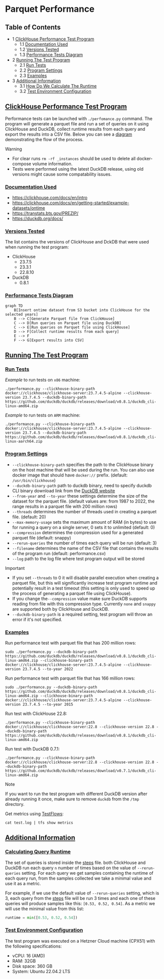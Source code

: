 # Parquet Performance

## Table of Contents

* 1 [ClickHouse Performance Test Program](#ClickHouse-Performance-Test-Program)
  * 1.1 [Documentation Used](#documentation-used)
  * 1.2 [Versions Tested](#versions-tested)
  * 1.3 [Performance Tests Diagram](#performance-tests-diagram)
* 2 [Running The Test Program](#running-the-test-program)
  * 2.1 [Run Tests](#run-tests)
  * 2.2 [Program Settings](#program-settings)
  * 2.3 [Examples](#examples)
* 3 [Additional Information](#additional-information)
  * 3.1 [How Do We Calculate The Runtime](#how-do-we-calculate-the-runtime)
  * 3.2 [Test Environment Configuration](#test-environment-configuration)

## [ClickHouse Performance Test Program](#table-of-contents)

Performance tests can be launched with `./perfomance.py` command. The program will generate a parquet file and run 
a set of queries on it using ClickHouse and DuckDB, collect runtime results from each query and export the 
results into a CSV file. Below you can see a [diagram](#performance-tests-diagram) demonstrating the flow of the process.

> [!WARNING]
> - For clear runs `rm -rf _instances` should be used to delete all docker-compose volume information.
> - Tests were performed using the latest DuckDB release, using old versions might cause some compatability issues.


### [Documentation Used](#table-of-contents)

* https://clickhouse.com/docs/en/intro
* https://clickhouse.com/docs/en/getting-started/example-datasets/ontime
* https://transtats.bts.gov/PREZIP/
* https://duckdb.org/docs/


### [Versions Tested](#table-of-contents)

The list contains the versions of ClickHouse and DckDB that were used when running the test program:

* ClickHouse
  * 23.7.5
  * 23.3.1
  * 22.8.10
* DuckDB
  * 0.8.1

### [Performance Tests Diagram](#table-of-contents)
```mermaid
graph TD
    B[Insert ontime dataset from S3 bucket into ClickHouse for the selected years]
    B --> C[Generate Parquet file from ClickHouse]
    C --> D[Run queries on Parquet file using DuckDB]
    C --> E[Run queries on Parquet file using ClickHouse]
    D --> F[Collect runtime results from each query]
    E --> F
    F --> G[Export results into CSV]
```

## [Running The Test Program](#table-of-contents)

### [Run Tests](#table-of-contents)

*Example* to run tests on `x86` machine:

```shell
./performance.py --clickhouse-binary-path docker://clickhouse/clickhouse-server:23.7.4.5-alpine --clickhouse-version 23.7.4.5 --duckdb-binary-path https://github.com/duckdb/duckdb/releases/download/v0.8.1/duckdb_cli-linux-amd64.zip 
```

*Example* to run tests on `ARM` machine:

```shell
./performance.py --clickhouse-binary-path docker://clickhouse/clickhouse-server:23.7.4.5-alpine --clickhouse-version 23.7.4.5 --duckdb-binary-path https://github.com/duckdb/duckdb/releases/download/v0.8.1/duckdb_cli-linux-aarch64.zip 
```

### [Program Settings](#table-of-contents)

- `--clickhouse-binary-path` specifies the path to the ClickHouse binary on the host machine that will be used during the run. You can also use docker image that should have `docker://` prefix. (default: `/usr/bin/clickhouse`)
- `--duckdb-binary-path` path to duckdb binary, need to specify duckdb CLI binary download link from the [DuckDB website]
- `--from-year` and `--to-year` these settings determine the size of the dataset for the parquet file. (default values are: from 1987 to 2022, the range results in a parquet file with 200 million rows)
- `--threads` determines the number of threads used in creating a parquet file. (default: 20)
- `--max-memory-usage` sets the maximum amount of RAM (in bytes) to use for running a query on a single server, 0 sets it to unlimited (default: 0)
- `--compression` determines the compression used for a generated parquet file (default: snappy)
- `--rerun-queries` the number of times each query will be run (default: 3)
- `--filename` determines the name of the CSV file that contains the results of the program run (default: performance.csv)
- `--log` path to the log file where test program output will be stored


> [!IMPORTANT] 
> - If you set `--threads` to 0 it will disable parallel execution when creating a parquet file, but this will significantly increase test program runtime and potentially result in a test timeout (this setting is only used to speed up the process of generating a parquet file using ClickHouse).
> - If you change the`--compression` value make sure DuckDB supports reading from file with this compression type. Currently `none` and `snappy` are supported both by ClickHouse and DuckDB.
> - `--duckdb-binary-path` is a required setting, test program will throw an error if it's not specified. 

### [Examples](#table-of-contents)

Run performance test with parquet file that has 200 million rows:

```shell
sudo ./performance.py --duckdb-binary-path https://github.com/duckdb/duckdb/releases/download/v0.8.1/duckdb_cli-linux-amd64.zip --clickhouse-binary-path docker://clickhouse/clickhouse-server:23.7.4.5-alpine --clickhouse-version 23.7.4.5 --to-year 2022 
```

Run performance test with parquet file that has 166 million rows:

```shell
sudo ./performance.py --duckdb-binary-path https://github.com/duckdb/duckdb/releases/download/v0.8.1/duckdb_cli-linux-amd64.zip --clickhouse-binary-path docker://clickhouse/clickhouse-server:23.7.4.5-alpine --clickhouse-version 23.7.4.5 --to-year 2015 
```

Run test with ClickHouse 22.8:
```shell
./performance.py --clickhouse-binary-path docker://clickhouse/clickhouse-server:22.8 --clickhouse-version 22.8 --duckdb-binary-path https://github.com/duckdb/duckdb/releases/download/v0.8.1/duckdb_cli-linux-amd64.zip 
```

Run test with DuckDB 0.7.1:
```shell
./performance.py --clickhouse-binary-path docker://clickhouse/clickhouse-server:22.8 --clickhouse-version 22.8 --duckdb-binary-path https://github.com/duckdb/duckdb/releases/download/v0.7.1/duckdb_cli-linux-amd64.zip 
```
> [!NOTE]
> If you want to run the test program with different DuckDB version after already running it once, make sure to remove `duckdb` from the `/tmp` directory.

Get metrics using [TestFlows]:
```shell
cat test.log | tfs show metrics
```

## [Additional Information](#table-of-contents)

### [Calculating Query Runtime](#table-of-contents)
The set of queries is stored inside the [steps] file. both ClickHouse and DuckDB run each query `n` number of times based on the value of `--rerun-queries` setting.
For each query we get samples containing the runtime of each query run, from the samples collected we take a minimal value and use it as a metric. 

For example, if we use the default value of `--rerun-queries` setting, which is 3, each query from the [steps] 
file will be run 3 times and each one of these queries will produce samples like this: `[0.53, 0.52, 0.54]`. As a metric we will use the minimal value from this list:
```python
runtime = min([0.53, 0.52, 0.54])
```
### [Test Environment Configuration](#table-of-contents)

The test program was executed on a Hetzner Cloud machine (CPX51) with the following specifications:

- vCPU: 16 (AMD)
- RAM: 32GB
- Disk space: 360 GB
- System: Ubuntu 22.04.2 LTS

[TestFlows]: https://testflows.com/
[steps]: https://github.com/Altinity/clickhouse-regression/blob/main/parquet/performance/tests/duckdb/steps.py
[DuckDB website]: https://duckdb.org/docs/installation/
[ontime airlines dataset]: https://clickhouse.com/docs/en/getting-started/example-datasets/ontime
